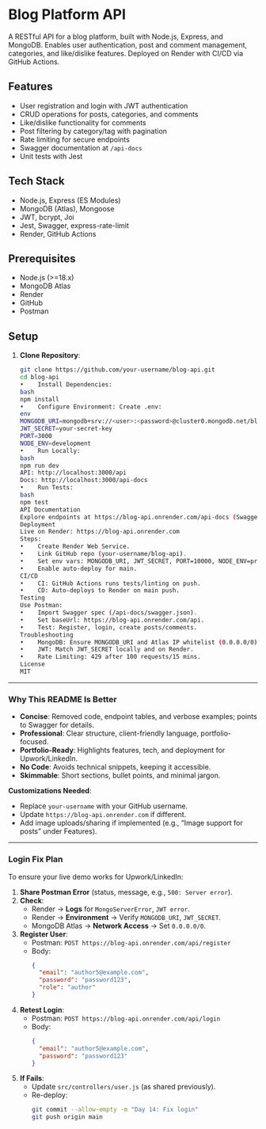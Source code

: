 # Blog Platform API

A RESTful API for a blog platform, built with Node.js, Express, and MongoDB. Enables user authentication, post and comment management, categories, and like/dislike features. Deployed on Render with CI/CD via GitHub Actions.

## Features

- User registration and login with JWT authentication
- CRUD operations for posts, categories, and comments
- Like/dislike functionality for comments
- Post filtering by category/tag with pagination
- Rate limiting for secure endpoints
- Swagger documentation at `/api-docs`
- Unit tests with Jest

## Tech Stack

- Node.js, Express (ES Modules)
- MongoDB (Atlas), Mongoose
- JWT, bcrypt, Joi
- Jest, Swagger, express-rate-limit
- Render, GitHub Actions

## Prerequisites

- Node.js (>=18.x)
- MongoDB Atlas
- Render
- GitHub
- Postman

## Setup

1. **Clone Repository**:
   ```bash
   git clone https://github.com/your-username/blog-api.git
   cd blog-api
   •	Install Dependencies:
   bash
   npm install
   •	Configure Environment: Create .env:
   env
   MONGODB_URI=mongodb+srv://<user>:<password>@cluster0.mongodb.net/blog?retryWrites=true&w=majority
   JWT_SECRET=your-secret-key
   PORT=3000
   NODE_ENV=development
   •	Run Locally:
   bash
   npm run dev
   API: http://localhost:3000/api
   Docs: http://localhost:3000/api-docs
   •	Run Tests:
   bash
   npm test
   API Documentation
   Explore endpoints at https://blog-api.onrender.com/api-docs (Swagger UI).
   Deployment
   Live on Render: https://blog-api.onrender.com
   Steps:
   •	Create Render Web Service.
   •	Link GitHub repo (your-username/blog-api).
   •	Set env vars: MONGODB_URI, JWT_SECRET, PORT=10000, NODE_ENV=production.
   •	Enable auto-deploy for main.
   CI/CD
   •	CI: GitHub Actions runs tests/linting on push.
   •	CD: Auto-deploys to Render on main push.
   Testing
   Use Postman:
   •	Import Swagger spec (/api-docs/swagger.json).
   •	Set baseUrl: https://blog-api.onrender.com/api.
   •	Test: Register, login, create posts/comments.
   Troubleshooting
   •	MongoDB: Ensure MONGODB_URI and Atlas IP whitelist (0.0.0.0/0).
   •	JWT: Match JWT_SECRET locally and on Render.
   •	Rate Limiting: 429 after 100 requests/15 mins.
   License
   MIT
   ```

---

### Why This README Is Better

- **Concise**: Removed code, endpoint tables, and verbose examples; points to Swagger for details.
- **Professional**: Clear structure, client-friendly language, portfolio-focused.
- **Portfolio-Ready**: Highlights features, tech, and deployment for Upwork/LinkedIn.
- **No Code**: Avoids technical snippets, keeping it accessible.
- **Skimmable**: Short sections, bullet points, and minimal jargon.

**Customizations Needed**:

- Replace `your-username` with your GitHub username.
- Update `https://blog-api.onrender.com` if different.
- Add image uploads/sharing if implemented (e.g., “Image support for posts” under Features).

---

### Login Fix Plan

To ensure your live demo works for Upwork/LinkedIn:

1. **Share Postman Error** (status, message, e.g., `500: Server error`).
2. **Check**:
   - Render → **Logs** for `MongoServerError`, `JWT error`.
   - Render → **Environment** → Verify `MONGODB_URI`, `JWT_SECRET`.
   - MongoDB Atlas → **Network Access** → Set `0.0.0.0/0`.
3. **Register User**:
   - Postman: `POST https://blog-api.onrender.com/api/register`
   - Body:
     ```json
     {
       "email": "author5@example.com",
       "password": "password123",
       "role": "author"
     }
     ```
4. **Retest Login**:
   - Postman: `POST https://blog-api.onrender.com/api/login`
   - Body:
     ```json
     {
       "email": "author5@example.com",
       "password": "password123"
     }
     ```
5. **If Fails**:
   - Update `src/controllers/user.js` (as shared previously).
   - Re-deploy:
     ```bash
     git commit --allow-empty -m "Day 14: Fix login"
     git push origin main
     ```
